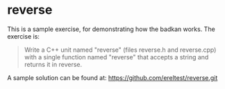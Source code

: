 # reverse

This is a sample exercise, for demonstrating how the badkan works. The exercise is:

> Write a C++ unit named "reverse" (files reverse.h and reverse.cpp)
with a single function named "reverse"
that accepts a string and returns it in reverse.

A sample solution can be found at:
https://github.com/ereltest/reverse.git
